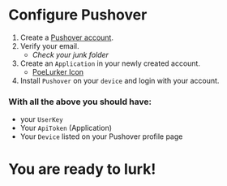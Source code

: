 
# Configure Pushover

1. Create a [Pushover account](https://pushover.net/signup).
2. Verify your email. 
    - *Check your junk folder*
4. Create an `Application` in your newly created account. 
    - [PoeLurker Icon](https://github.com/C1rdec/Poe-Lurker/blob/master/LurkerIcon.png)
6. Install `Pushover` on your `device` and login with your account.


### With all the above you should have:
 - your `UserKey` 
 - Your `ApiToken` (Application)
 - Your `Device` listed on your Pushover profile page

# You are ready to lurk!

<br/>


